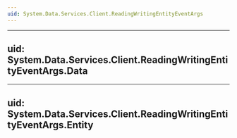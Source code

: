 ```yaml
---
uid: System.Data.Services.Client.ReadingWritingEntityEventArgs
---
```


---
uid: System.Data.Services.Client.ReadingWritingEntityEventArgs.Data
---

---
uid: System.Data.Services.Client.ReadingWritingEntityEventArgs.Entity
---
